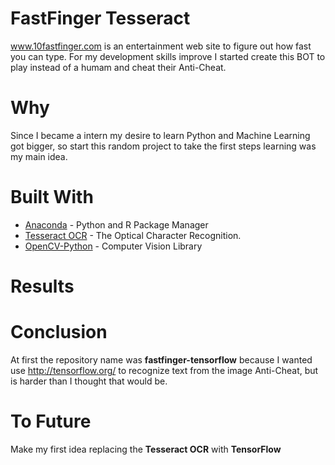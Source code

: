 # FastFinger Tesseract
www.10fastfinger.com is an entertainment web site to figure out how fast you can type. For my development skills improve I started create this BOT to play instead of a humam and cheat their Anti-Cheat.

# Why
Since I became a intern my desire to learn Python and Machine Learning got bigger, so start this random project to take the first steps learning was my main idea. 

# Built With
* [Anaconda](https://www.anaconda.com/) - Python and R Package Manager
* [Tesseract OCR](https://pypi.org/project/pytesseract/) - The Optical Character Recognition.
* [OpenCV-Python](https://pypi.org/project/opencv-python/) -  Computer Vision Library

# Results

# Conclusion
At first the repository name was **fastfinger-tensorflow** because I wanted use http://tensorflow.org/ to recognize text from the image Anti-Cheat, but is harder than I thought that would be.

# To Future
Make my first idea replacing the **Tesseract OCR** with **TensorFlow**
